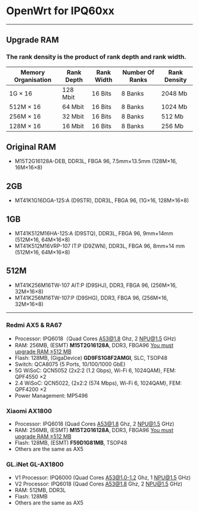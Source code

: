 # OpenWrt for IPQ60xx
***
## Upgrade RAM
### The rank density is the product of rank depth and rank width.
| Memory Organisation | Rank Depth | Rank Width | Number Of Ranks | Rank Density |
| ------| ------ | ------ | ------ | ------ |
| 1G × 16 | 128 Mbit | 16 Bits | 8 Banks | 2048 Mb |
| 512M × 16 | 64 Mbit | 16 Bits | 8 Banks | 1024 Mb |
| 256M × 16 | 32 Mbit | 16 Bits | 8 Banks | 512 Mb |
| 128M × 16 | 16 Mbit | 16 Bits | 8 Banks | 256 Mb |

## Original RAM
* M15T2G16128A-DEB, DDR3L, FBGA 96, 7.5mm×13.5mm (128M×16, 16M×16×8)

## 2GB
* MT41K1G16DGA-125:A (D9STR), DDR3L, FBGA 96, (1G×16, 128M×16×8)

## 1GB
* MT41K512M16HA-125:A (D9STQ), DDR3L, FBGA 96, 9mm×14mm (512M×16, 64M×16×8)
* MT41K512M16VRP-107 IT:P (D9ZWN), DDR3L, FBGA 96, 8mm×14 mm (512M×16, 64M×16×8)

## 512M
* MT41K256M16TW-107 AIT:P (D9SHJ), DDR3, FBGA 96, (256M×16, 32M×16×8)
* MT41K256M16TW-107:P (D9SHG), DDR3, FBGA 96, (256M×16, 32M×16×8)

***
### Redmi AX5 & RA67
* Processor: IPQ6018（Quad Cores A53@1.8 Ghz, 2 NPU@1.5 GHz)
* RAM: 256MB, (ESMT) **M15T2G16128A**, DDR3, FBGA96 [You must upgrade RAM ≥512 MB](#heading)
* Flash: 128MB, (GigaDevice) **GD9FS1G8F2AMGI**, SLC, TSOP48
* Switch: QCA8075 {5 Ports, 10/100/1000 GbE}
* 5G WiSoC: QCN5052 {2x2:2 (1.2 Gbps), Wi-Fi 6, 1024QAM}, FEM: QPF4550 ×2
* 2.4 WiSoC: QCN5022, {2x2:2 (574 Mbps), Wi-Fi 6, 1024QAM}, FEM: QPF4200 ×2
* Power Management: MP5496

### Xiaomi AX1800
* Processor: IPQ6018 (Quad Cores A53@1.8 Ghz, 2 NPU@1.5 GHz)
* RAM: 256MB, (ESMT) **M15T2G16128A**, DDR3, FBGA96 [You must upgrade RAM ≥512 MB](#heading)
* Flash: 128MB, (ESMT) **F59D1G81MB**, TSOP48
* Others are the same as AX5

### GL.iNet GL-AX1800
* V1 Processor: IPQ6000 (Quad Cores A53@1.0-1.2 Ghz, 1 NPU@1.5 GHz)
* V2 Processor: IPQ6018 (Quad Cores A53@1.8 Ghz, 2 NPU@1.5 GHz)
* RAM: 512MB, DDR3L
* Flash: 128MB
* Others are the same as AX5